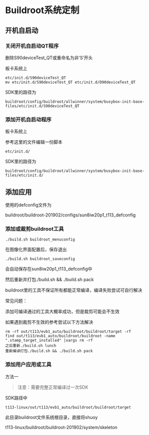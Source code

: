 # Buildroot系统定制

## 开机自启动

### 关闭开机自启动QT程序

删除S90deviceTest_QT或重命名为非‘S’开头

板卡系统上

``` shell
etc/init.d/S90deviceTest_QT
mv etc/init.d/S90deviceTest_QT etc/init.d/D90deviceTest_QT 
```

SDK里的路径为

``` shell
buildroot/config/buildroot/allwinner/system/busybox-init-base-files/etc/init.d/S90deviceTest_QT
```

### 添加开机自启动程序

板卡系统上

参考这里的文件编辑一份脚本

``` shell
etc/init.d/
```

SDK里的路径为

``` shell
buildroot/config/buildroot/allwinner/system/busybox-init-base-files/etc/init.d/
```



## 添加应用

使用的defconfig文件为

buildroot/buildroot-201902/configs/sun8iw20p1_t113_defconfig

### 添加或裁剪buildroot工具

``` shell
./build.sh buildroot_menuconfig
```

在图像化界面配置后，保存退出

``` 
./build.sh buildroot_saveconfig
```

会自动保存在sun8iw20p1_t113_defconfig中

然后重新并打包./build.sh && ./build.sh pack 

buildroot里的工具不保证所有都能正常编译，编译失败尝试可自行解决

常见问题：

添加可编译通过的工具大概率成功，但是裁剪可能会不生效

如果遇到裁剪不生效的参考尝试以下方法解决

``` shell
rm -rf out/t113/evb1_auto/buildroot/buildroot/target -rf
find out/t113/evb1_auto/buildroot/buildroot -name ".stamp_target_installed" |xargs rm -rf
之后重新./build.sh lunch
重新编译打包./build.sh && ./build.sh pack
```



### 添加用户应用或工具

方法一

> 注意：需要完整正常编译过一次SDK

SDK路径中

``` shell
t113-linux/out/t113/evb1_auto/buildroot/buildroot/target
```

此目录buildroot文件系统根目录，直接将shuoy







t113-linux/buildroot/buildroot-201902/system/skeleton

